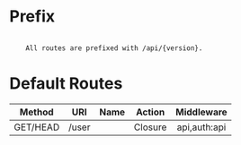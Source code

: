 # Prefix
<code>
	All routes are prefixed with /api/{version}.
</code>

# Default Routes

| Method 	| URI 	| Name 	| Action 	| Middleware 	|
|:------:	|:---:	|:----:	|:------:	|:----------:	|
|	GET/HEAD	|	/user	|		|	Closure	|	api,auth:api	|
